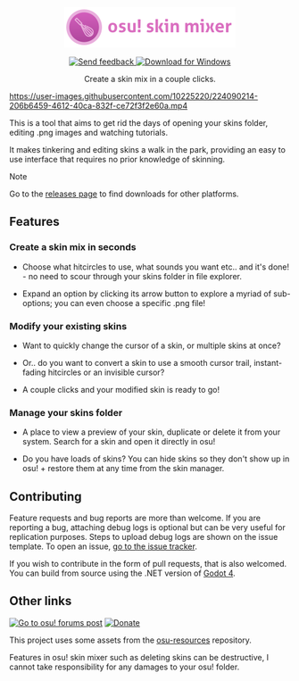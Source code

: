 <p align="center">
  <a href="#">
    <img alt="Download for Windows" src="assets/icon-text.png">
  </a>
</p>
<p align="center">
  <a href="FEEDBACK.md">
    <img alt="Send feedback" src="https://img.shields.io/badge/Send%20feedback-FF80A3?style=for-the-badge">
  </a>
  <a href="https://github.com/rednir/OsuSkinMixer/releases/latest/download/osu-skin-mixer-setup.exe">
    <img alt="Download for Windows" src="https://img.shields.io/github/downloads/rednir/osuskinmixer/total?style=for-the-badge&logo=windows&logoColor=f3f3f3&label=Download%20for%20Windows&labelColor=0178d8&color=34abfb">
  </a>
</p>
<p align="center">
  Create a skin mix in a couple clicks.
</p>

https://user-images.githubusercontent.com/10225220/224090214-206b6459-4612-40ca-832f-ce72f3f2e60a.mp4

This is a tool that aims to get rid the days of opening your skins folder, editing .png images and watching tutorials.

It makes tinkering and editing skins a walk in the park, providing an easy to use interface that requires no prior knowledge of skinning.

> [!NOTE]
> Go to the [releases page](https://github.com/rednir/OsuSkinMixer/releases/latest/) to find downloads for other platforms.

## Features

### Create a skin mix in seconds
 
- Choose what hitcircles to use, what sounds you want etc.. and it's done! - no need to scour through your skins folder in file explorer.

- Expand an option by clicking its arrow button to explore a myriad of sub-options; you can even choose a specific .png file!

### Modify your existing skins

- Want to quickly change the cursor of a skin, or multiple skins at once?

- Or.. do you want to convert a skin to use a smooth cursor trail, instant-fading hitcircles or an invisible cursor?

- A couple clicks and your modified skin is ready to go!

### Manage your skins folder

- A place to view a preview of your skin, duplicate or delete it from your system. Search for a skin and open it directly in osu!

- Do you have loads of skins? You can hide skins so they don't show up in osu! + restore them at any time from the skin manager.


## Contributing

Feature requests and bug reports are more than welcome. If you are reporting a bug, attaching debug logs is optional but can be very useful for replication purposes. Steps to upload debug logs are shown on the issue template. To open an issue, [go to the issue tracker](https://github.com/rednir/OsuSkinMixer/issues).

If you wish to contribute in the form of pull requests, that is also welcomed. You can build from source using the .NET version of [Godot 4](https://godotengine.org/).


## Other links

[![Go to osu! forums post](https://img.shields.io/badge/osu!%20forums-FF66AA?style=for-the-badge&logo=osu&logoColor=f3f3f3)](https://osu.ppy.sh/community/forums/topics/1458320?n=1)
[![Donate](https://img.shields.io/badge/Donate-4CAF50?style=for-the-badge)](https://github.com/rednir/rednir/blob/master/DONATE.md)

This project uses some assets from the [osu-resources](https://github.com/ppy/osu-resources) repository.

Features in osu! skin mixer such as deleting skins can be destructive, I cannot take responsibility for any damages to your osu! folder.
